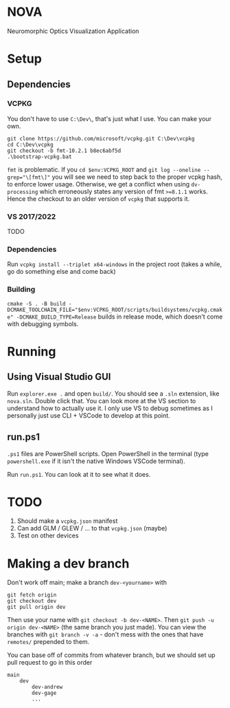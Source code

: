 # NOVA
Neuromorphic Optics Visualization Application

# Setup
## Dependencies
### VCPKG
You don't have to use `C:\Dev\`, that's just what I use. You can make your own.
```
git clone https://github.com/microsoft/vcpkg.git C:\Dev\vcpkg
cd C:\Dev\vcpkg
git checkout -b fmt-10.2.1 b8ec6abf5d
.\bootstrap-vcpkg.bat
```

`fmt` is problematic. If you `cd $env:VCPKG_ROOT` and `git log --oneline --grep="\[fmt\]"` you will see we need to step back to the proper vcpkg hash, to enforce lower usage. Otherwise, we get a conflict when using `dv-processing` which erroneously states any version of fmt `>=8.1.1` works. Hence the checkout to an older version of `vcpkg` that supports it.

### VS 2017/2022
TODO

### Dependencies
Run `vcpkg install --triplet x64-windows` in the project root (takes a while, go do something else and come back)

### Building
`cmake -S . -B build -DCMAKE_TOOLCHAIN_FILE="$env:VCPKG_ROOT/scripts/buildsystems/vcpkg.cmake" -DCMAKE_BUILD_TYPE=Release` builds in release mode, which doesn't come with debugging symbols.

# Running
## Using Visual Studio GUI
Run `explorer.exe .` and open `build/`. You should see a `.sln` extension, like `nova.sln`. Double click that. You can look more at the VS section to understand how to actually use it. I only use VS to debug sometimes as I personally just use CLI + VSCode to develop at this point.

## run.ps1
`.ps1` files are PowerShell scripts. Open PowerShell in the terminal (type `powershell.exe` if it isn't the native Windows VSCode terminal).

Run `run.ps1`. You can look at it to see what it does.

# TODO
1. Should make a `vcpkg.json` manifest
2. Can add GLM / GLEW / ... to that `vcpkg.json` (maybe)
3. Test on other devices

# Making a dev branch
Don't work off main; make a branch `dev-<yourname>` with
```
git fetch origin
git checkout dev
git pull origin dev
```
Then use your name with `git checkout -b dev-<NAME>`. Then `git push -u origin dev-<NAME>` (the same branch you just made). You can view the branches with `git branch -v -a` - don't mess with the ones that have `remotes/` prepended to them.

You can base off of commits from whatever branch, but we should set up pull request to go in this order
```
main
    dev
        dev-andrew
        dev-gage
        ...
```